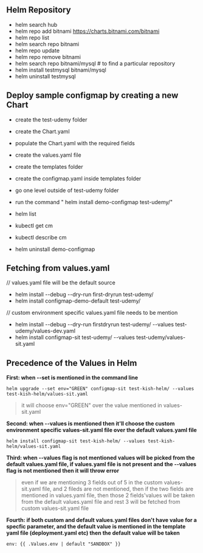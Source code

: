 ## Helm Repository

- helm search hub
- helm repo add bitnami https://charts.bitnami.com/bitnami
- helm repo list
- helm search repo bitnami
- helm repo update
- helm repo remove bitnami
- helm search repo bitnami/mysql # to find a particular repository
- helm install testmysql bitnami/mysql
- helm uninstall testmysql

## Deploy sample configmap by creating a new Chart

- create the test-udemy folder
- create the Chart.yaml
- populate the Chart.yaml with the required fields
- create the values.yaml file
- create the templates folder
- create the configmap.yaml inside templates folder
- go one level outside of test-udemy folder
- run the command " helm install demo-configmap test-udemy/"

- helm list
- kubectl get cm
- kubectl describe cm <name of the configmap>
- helm uninstall demo-configmap

## Fetching from values.yaml

// values.yaml file will be the default source
- helm install --debug --dry-run first-dryrun test-udemy/
- helm install configmap-demo-default test-udemy/

// custom environment specific values.yaml file needs to be mention
- helm install --debug --dry-run firstdryrun test-udemy/ --values test-udemy/values-dev.yaml
- helm install configmap-sit test-udemy/ --values test-udemy/values-sit.yaml

## Precedence of the Values in Helm

**First: when --set is mentioned in the command line**
```
helm upgrade --set env="GREEN" configmap-sit test-kish-helm/ --values test-kish-helm/values-sit.yaml
```
> it will choose env="GREEN" over the value mentioned in values-sit.yaml

**Second: when --values is mentioned then it'll choose the custom environment specific values-sit.yaml file over the default values.yaml file**

```
helm install configmap-sit test-kish-helm/ --values test-kish-helm/values-sit.yaml
```

**Third: when --values flag is not mentioned values will be picked from the default values.yaml file, if values.yaml file is not present and the --values flag is not mentioned then it will throw error**

> even if we are mentioning 3 fields out of 5 in the custom values-sit.yaml file, and 2 fileds are not mentioned, then if the two fields are mentioned in values.yaml file, then those 2 fields'values will be taken from the default values.yaml file and rest 3 will be fetched from custom values-sit.yaml file

**Fourth: if both custom and default values.yaml files don't have value for a specfic parameter, and the default value is mentioned in the template yaml file (deployment.yaml etc) then the default value will be taken**
```
env: {{ .Values.env | default "SANDBOX" }}
```